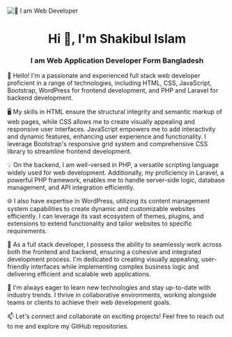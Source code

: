 ![👑 I am Web Developer](https://scontent.fdac7-1.fna.fbcdn.net/v/t39.30808-6/358574930_3534587536788237_3874277841950935052_n.jpg?_nc_cat=106&ccb=1-7&_nc_sid=730e14&_nc_eui2=AeGRGyi4R_g2nujC23dzbrTUSpqsvUNBEJhKmqy9Q0EQmDHqPvZ3wF9OvvHhX1ZPEuwxldMRCG8YtIRic98XrYvf&_nc_ohc=fWFP-W3Ih_0AX9IBo2N&_nc_ht=scontent.fdac7-1.fna&oh=00_AfCk4zz0MuLQHi_AGVkn64jiwHpZpaj_gWJtRU0cTx-SvA&oe=64B1C021)



<h1 align="center">Hi 👋, I'm Shakibul Islam</h1>
<h3 align="center">I am Web Application Developer Form Bangladesh</h3>
👋 Hello! I'm a passionate and experienced full stack web developer proficient in a range of technologies, including HTML, CSS, JavaScript, Bootstrap, WordPress for frontend development, and PHP and Laravel for backend development.

🖥️ My skills in HTML ensure the structural integrity and semantic markup of web pages, while CSS allows me to create visually appealing and responsive user interfaces. JavaScript empowers me to add interactivity and dynamic features, enhancing user experience and functionality. I leverage Bootstrap's responsive grid system and comprehensive CSS library to streamline frontend development.

💡 On the backend, I am well-versed in PHP, a versatile scripting language widely used for web development. Additionally, my proficiency in Laravel, a powerful PHP framework, enables me to handle server-side logic, database management, and API integration efficiently.

🌐 I also have expertise in WordPress, utilizing its content management system capabilities to create dynamic and customizable websites efficiently. I can leverage its vast ecosystem of themes, plugins, and extensions to extend functionality and tailor websites to specific requirements.

🚀 As a full stack developer, I possess the ability to seamlessly work across both the frontend and backend, ensuring a cohesive and integrated development process. I'm dedicated to creating visually appealing, user-friendly interfaces while implementing complex business logic and delivering efficient and scalable web applications.

🔧 I'm always eager to learn new technologies and stay up-to-date with industry trends. I thrive in collaborative environments, working alongside teams or clients to achieve their web development goals.

📫 Let's connect and collaborate on exciting projects! Feel free to reach out to me and explore my GitHub repositories.

<br>
